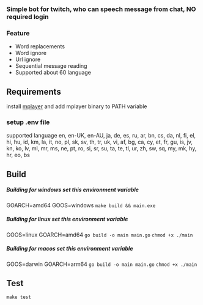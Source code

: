 ### Simple bot for twitch, who can speech message from chat, NO required login

### Feature

- Word replacements
- Word ignore
- Url ignore
- Sequential message reading
- Supported about 60 language

## Requirements

install
[mplayer](http://www.mplayerhq.hu/design7/dload.html) and add mplayer binary to PATH variable

### setup .env file

supported language en, en-UK, en-AU, ja, de, es, ru, ar, bn, cs, da, nl, fi, el, hi, hu, id, km, la, it, no, pl, sk, sv,
th, tr, uk, vi, af, bg, ca, cy, et, fr, gu, is, jv, kn, ko, lv, ml, mr, ms, ne, pt, ro, si, sr, su, ta, te, tl, ur, zh,
sw, sq, my, mk, hy, hr, eo, bs

## Build

##### Building for windows set this environment variable

GOARCH=amd64 GOOS=windows
```make build && main.exe```

##### Building for linux set this environment variable

GOOS=linux GOARCH=amd64
```go build -o main main.go```
```chmod +x ./main```

##### Building for macos set this environment variable

GOOS=darwin GOARCH=arm64
```go build -o main main.go```
```chmod +x ./main```

## Test

```make test```


